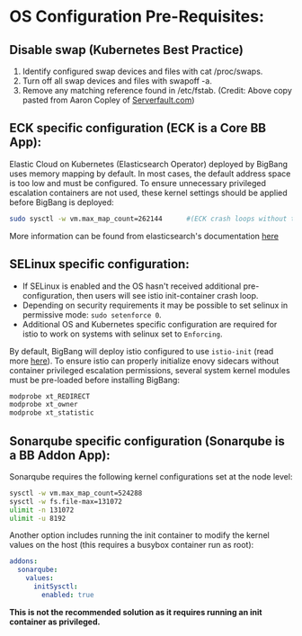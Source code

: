 # OS Configuration Pre-Requisites:


## Disable swap (Kubernetes Best Practice)
1. Identify configured swap devices and files with cat /proc/swaps.
2. Turn off all swap devices and files with swapoff -a.
3. Remove any matching reference found in /etc/fstab.
(Credit: Above copy pasted from Aaron Copley of [Serverfault.com](https://serverfault.com/questions/684771/best-way-to-disable-swap-in-linux))


## ECK specific configuration (ECK is a Core BB App):
Elastic Cloud on Kubernetes (Elasticsearch Operator) deployed by BigBang uses memory mapping by default. In most cases, the default address space is too low and must be configured.
To ensure unnecessary privileged escalation containers are not used, these kernel settings should be applied before BigBang is deployed:

```bash
sudo sysctl -w vm.max_map_count=262144      #(ECK crash loops without this)
```

More information can be found from elasticsearch's documentation [here](https://www.elastic.co/guide/en/cloud-on-k8s/current/k8s-virtual-memory.html#k8s-virtual-memory)


## SELinux specific configuration:
* If SELinux is enabled and the OS hasn't received additional pre-configuration, then users will see istio init-container crash loop.
* Depending on security requirements it may be possible to set selinux in permissive mode: `sudo setenforce 0`.
* Additional OS and Kubernetes specific configuration are required for istio to work on systems with selinux set to `Enforcing`.

By default, BigBang will deploy istio configured to use `istio-init` (read more [here](https://istio.io/latest/docs/setup/additional-setup/cni/)).  To ensure istio can properly initialize enovy sidecars without container privileged escalation permissions, several system kernel modules must be pre-loaded before installing BigBang:

```bash
modprobe xt_REDIRECT
modprobe xt_owner
modprobe xt_statistic
```


## Sonarqube specific configuration (Sonarqube is a BB Addon App):
Sonarqube requires the following kernel configurations set at the node level: 

```bash
sysctl -w vm.max_map_count=524288
sysctl -w fs.file-max=131072
ulimit -n 131072
ulimit -u 8192
```

Another option includes running the init container to modify the kernel values on the host (this requires a busybox container run as root):

```yaml
addons:
  sonarqube:
    values:
      initSysctl:
        enabled: true
```
**This is not the recommended solution as it requires running an init container as privileged.**

